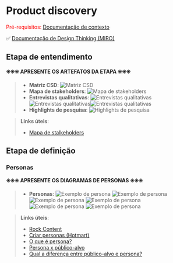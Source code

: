 # Product discovery

<span style="color:red">Pré-requisitos: <a href="01-Contexto.md"> Documentação de contexto</a></span>

✅ [Documentação de Design Thinking (MIRO)](files/processo-dt.pdf)

## Etapa de entendimento

**✳️✳️✳️ APRESENTE OS ARTEFATOS DA ETAPA  ✳️✳️✳️**


> * **Matriz CSD**: ![Matriz CSD](images/./matriz%20de%20alinhamento.png)
> * **Mapa de stakeholders**: ![Mapa de stakeholders](images/./mapa%20de%20stakeholders.png)
> * **Entrevistas qualitativas**: ![Entrevistas qualitativas](images/./ent1.png)![Entrevistas qualitativas](images/./ent2.png)![Entrevistas qualitativas](images/./ent3.png)
> * **Highlights de pesquisa**: ![Highlights de pesquisa](images/./highlights%20de%20pesquisa.png)

> **Links úteis**:
> - [Mapa de stalkeholders](https://www.racecomunicacao.com.br/blog/como-fazer-o-mapeamento-de-stakeholders/)

## Etapa de definição

### Personas

**✳️✳️✳️ APRESENTE OS DIAGRAMAS DE PERSONAS ✳️✳️✳️**


>
> * **Personas**: ![Exemplo de persona](images/persona%20(1).jpg)
![Exemplo de persona](images/persona%20(2).jpg)
![Exemplo de persona](images/persona%20(3).jpg)
![Exemplo de persona](images/persona%20(4).jpg)
![Exemplo de persona](images/persona%20(5).jpg)
![Exemplo de persona](images/persona%20(6).png)





> **Links úteis**:
> - [Rock Content](https://rockcontent.com/blog/personas/)
> - [Criar personas (Hotmart)](https://blog.hotmart.com/pt-br/como-criar-persona-negocio/)
> - [O que é persona?](https://resultadosdigitais.com.br/blog/persona-o-que-e/)
> - [Persona x público-alvo](https://flammo.com.br/blog/persona-e-publico-alvo-qual-a-diferenca/)
> - [Qual a diferença entre público-alvo e persona?](https://rockcontent.com/blog/diferenca-publico-alvo-e-persona/)
